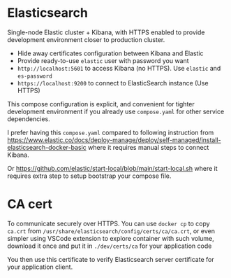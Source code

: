 # Elasticsearch

Single-node Elastic cluster + Kibana, with HTTPS enabled
to provide development environment closer to production cluster.

- Hide away certificates configuration between Kibana and Elastic
- Provide ready-to-use `elastic` user with password you want
- `http://localhost:5601` to access Kibana (no HTTPS). Use `elastic` and `es-password`
- `https://localhost:9200` to connect to ElasticSearch instance (Use HTTPS)

This compose configuration is explicit, and convenient for tighter development environment
if you already use `compose.yaml` for other service dependencies.

I prefer having this `compose.yaml` compared to following instruction from
https://www.elastic.co/docs/deploy-manage/deploy/self-managed/install-elasticsearch-docker-basic
where it requires manual steps to connect Kibana.

Or https://github.com/elastic/start-local/blob/main/start-local.sh where it requires extra
step to setup bootstrap your compose file.

# CA cert

To communicate securely over HTTPS. You can use `docker cp` to copy
`ca.crt` from `/usr/share/elasticsearch/config/certs/ca/ca.crt`, or even simpler
using VSCode extension to explore container with such volume, download it once
and put it in `./dev/certs/ca` for your application code

You then use this certificate to verify Elasticsearch server certificate
for your application client.
